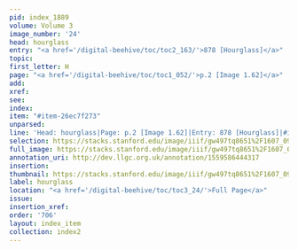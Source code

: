```yaml
---
pid: index_1889
volume: Volume 3
image_number: '24'
head: hourglass
entry: "<a href='/digital-beehive/toc/toc2_163/'>878 [Hourglass]</a>"
topic: 
first_letter: H
page: "<a href='/digital-beehive/toc/toc1_052/'>p.2 [Image 1.62]</a>"
add: 
xref: 
see: 
index: 
item: "#item-26ec7f273"
unparsed: 
line: 'Head: hourglass|Page: p.2 [Image 1.62]|Entry: 878 [Hourglass]|#item-26ec7f273'
selection: https://stacks.stanford.edu/image/iiif/gw497tq8651%2F1607_0967/1837,776,612,156/full/0/default.jpg
full_image: https://stacks.stanford.edu/image/iiif/gw497tq8651%2F1607_0967/full/full/0/default.jpg
annotation_uri: http://dev.llgc.org.uk/annotation/1559586444317
insertion: 
thumbnail: https://stacks.stanford.edu/image/iiif/gw497tq8651%2F1607_0967/1837,776,612,156/150,/0/default.jpg
label: hourglass
location: "<a href='/digital-beehive/toc/toc3_24/'>Full Page</a>"
issue: 
insertion_xref: 
order: '706'
layout: index_item
collection: index2
---
```

